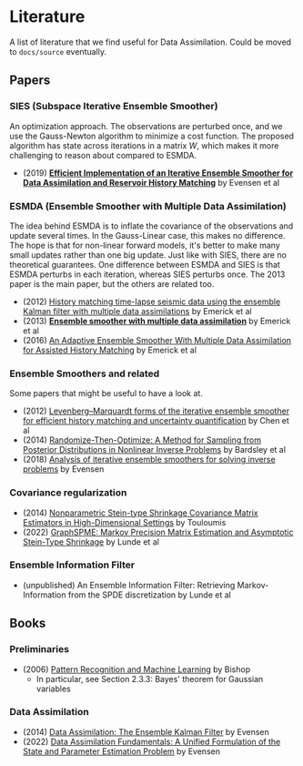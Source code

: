 # Literature

A list of literature that we find useful for Data Assimilation.
Could be moved to `docs/source` eventually.

## Papers

### SIES (Subspace Iterative Ensemble Smoother)

An optimization approach.
The observations are perturbed once, and we use the Gauss-Newton algorithm to minimize a cost function.
The proposed algorithm has state across iterations in a matrix $W$, which makes it more challenging to reason about compared to ESMDA.

- (2019) [**Efficient Implementation of an Iterative Ensemble Smoother for Data Assimilation and Reservoir History Matching**](https://www.frontiersin.org/articles/10.3389/fams.2019.00047/full) by Evensen et al

### ESMDA (Ensemble Smoother with Multiple Data Assimilation)

The idea behind ESMDA is to inflate the covariance of the observations and update several times.
In the Gauss-Linear case, this makes no difference.
The hope is that for non-linear forward models, it's better to make many small updates rather than one big update.
Just like with SIES, there are no theoretical guarantees.
One difference between ESMDA and SIES is that ESMDA perturbs in each iteration, whereas SIES perturbs once.
The 2013 paper is the main paper, but the others are related too.

- (2012) [History matching time-lapse seismic data using the ensemble Kalman filter with multiple data assimilations](https://link.springer.com/article/10.1007/s10596-012-9275-5) by Emerick et al
- (2013) [**Ensemble smoother with multiple data assimilation**](https://www.sciencedirect.com/science/article/abs/pii/S0098300412000994) by Emerick et al
- (2016) [An Adaptive Ensemble Smoother With Multiple Data Assimilation for Assisted History Matching](https://doi.org/10.2118/173214-PA) by Emerick et al

### Ensemble Smoothers and related

Some papers that might be useful to have a look at.

- (2012) [Levenberg–Marquardt forms of the iterative ensemble smoother for efficient history matching and uncertainty quantification](https://link.springer.com/article/10.1007/s10596-013-9351-5) by Chen et al
- (2014) [Randomize-Then-Optimize: A Method for Sampling from Posterior Distributions in Nonlinear Inverse Problems](https://epubs.siam.org/doi/10.1137/140964023) by Bardsley et al
- (2018) [Analysis of iterative ensemble smoothers for solving inverse problems](https://link.springer.com/article/10.1007/s10596-018-9731-y) by Evensen

### Covariance regularization

- (2014) [Nonparametric Stein-type Shrinkage Covariance Matrix Estimators in High-Dimensional Settings](https://arxiv.org/abs/1410.4726) by Touloumis
- (2022) [GraphSPME: Markov Precision Matrix Estimation and Asymptotic Stein-Type Shrinkage](https://arxiv.org/abs/2205.07584) by Lunde et al

### Ensemble Information Filter

- (unpublished) An Ensemble Information Filter: Retrieving Markov-Information from the SPDE discretization by Lunde et al

## Books

### Preliminaries

- (2006) [Pattern Recognition and Machine Learning](https://www.amazon.com/Pattern-Recognition-Learning-Information-Statistics/dp/0387310738) by Bishop
    - In particular, see Section 2.3.3: Bayes' theorem for Gaussian variables

### Data Assimilation

- (2014) [Data Assimilation: The Ensemble Kalman Filter](https://www.amazon.com/Data-Assimilation-Ensemble-Kalman-Filter/dp/3642424767/) by Evensen
- (2022) [Data Assimilation Fundamentals: A Unified Formulation of the State and Parameter Estimation Problem](https://www.amazon.com/Data-Assimilation-Fundamentals-Formulation-Environment/dp/3030967085/) by Evensen
